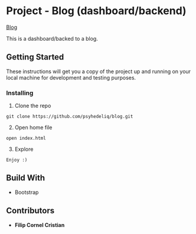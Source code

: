 # Project - Blog (dashboard/backend) #

[Blog](https://psyhedeliq.github.io/blog/) 

This is a dashboard/backed to a blog. 

## Getting Started ##

These instructions will get you a copy of the project up and running on your local machine for development and testing purposes.

### Installing ###

1. Clone the repo  

```
git clone https://github.com/psyhedeliq/blog.git
```
  
2. Open home file  
  
```  
open index.html 
```
  
3. Explore  
  
```
Enjoy :)
```

## Build With ##

* Bootstrap
  
## Contributors ##

* **Filip Cornel Cristian**
